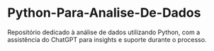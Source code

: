 # Python-Para-Analise-De-Dados
Repositório dedicado à análise de dados utilizando Python, com a assistência do ChatGPT para insights e suporte durante o processo.
